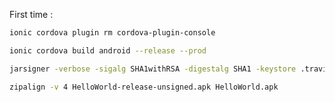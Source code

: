 First time :
```bash
ionic cordova plugin rm cordova-plugin-console
```
```bash
ionic cordova build android --release --prod
```
```bash
jarsigner -verbose -sigalg SHA1withRSA -digestalg SHA1 -keystore .travis/release.keystore platforms/android/build/outputs/apk/android-release-unsigned.apk alias_name
```
```bash
zipalign -v 4 HelloWorld-release-unsigned.apk HelloWorld.apk
```
